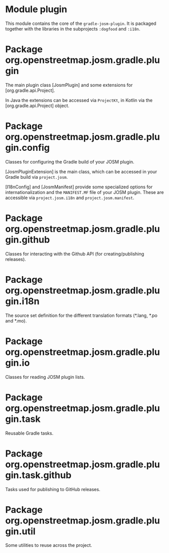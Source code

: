 # Module plugin

This module contains the core of the `gradle-josm-plugin`. It is packaged together with the libraries in the subprojects `:dogfood` and `:i18n`.

# Package org.openstreetmap.josm.gradle.plugin

The main plugin class [JosmPlugin] and some extensions for [org.gradle.api.Project].

In Java the extensions can be accessed via `ProjectKt`, in Kotlin via the [org.gradle.api.Project] object.

# Package org.openstreetmap.josm.gradle.plugin.config

Classes for configuring the Gradle build of your JOSM plugin.

[JosmPluginExtension] is the main class, which can be accessed in your Gradle build via `project.josm`.

[I18nConfig] and [JosmManifest] provide some specialized options for internationalization and the `MANIFEST.MF` file of your JOSM plugin. These are accessible via `project.josm.i18n` and `project.josm.manifest`.

# Package org.openstreetmap.josm.gradle.plugin.github

Classes for interacting with the Github API (for creating/publishing releases).

# Package org.openstreetmap.josm.gradle.plugin.i18n

The source set definition for the different translation formats (*.lang, *.po and *.mo).

# Package org.openstreetmap.josm.gradle.plugin.io

Classes for reading JOSM plugin lists.

# Package org.openstreetmap.josm.gradle.plugin.task

Reusable Gradle tasks.

# Package org.openstreetmap.josm.gradle.plugin.task.github

Tasks used for publishing to GitHub releases.

# Package org.openstreetmap.josm.gradle.plugin.util

Some utilities to reuse across the project.
